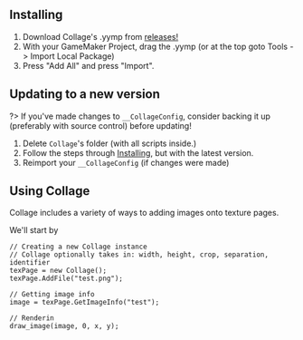 ## Installing
1. Download Collage's .yymp from [releases!](https://github.com/tabularelf/Collage/releases)
2. With your GameMaker Project, drag the .yymp (or at the top goto Tools -> Import Local Package)
3. Press "Add All" and press "Import".

## Updating to a new version
?> If you've made changes to `__CollageConfig`, consider backing it up (preferably with source control) before updating!

1. Delete `Collage`'s folder (with all scripts inside.)
2. Follow the steps through [Installing](#installing), but with the latest version.
3. Reimport your `__CollageConfig` (if changes were made)

## Using Collage
<p>Collage includes a variety of ways to adding images onto texture pages.

We'll start by

```gml
// Creating a new Collage instance
// Collage optionally takes in: width, height, crop, separation, identifier
texPage = new Collage();
texPage.AddFile("test.png");

// Getting image info
image = texPage.GetImageInfo("test");

// Renderin
draw_image(image, 0, x, y);
```